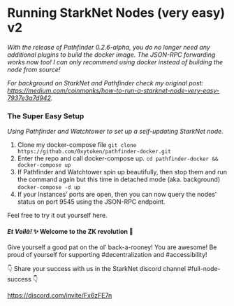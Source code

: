 # Running StarkNet Nodes (very easy) v2

*With the release of Pathfinder 0.2.6-alpha, you do no longer need any additional plugins to build the docker image. The JSON-RPC forwarding works now too! I can only recommend using docker instead of building the node from source!*

*For background on StarkNet and Pathfinder check my original post: https://medium.com/coinmonks/how-to-run-a-starknet-node-very-easy-7937e3a7d942.*

### The Super Easy Setup
*Using Pathfinder and Watchtower to set up a self-updating StarkNet node.*

1. Clone my docker-compose file
    ```git clone https://github.com/0xytoken/pathfinder-docker.git```
2. Enter the repo and call docker-compose up.
    ```cd pathfinder-docker && docker-compose up```
3. If Pathfinder and Watchtower spin up beautifully, then stop them and run the command again but this time in detached mode (aka. background)
    ```docker-compose -d up```
4. If your Instances’ ports are open, then you can now query the nodes’ status on port 9545 using the JSON-RPC endpoint.

Feel free to try it out yourself here.

#### *Et Voilà!* ✨ Welcome to the ZK revolution 🚀

Give yourself a good pat on the ol’ back-a-rooney! You are awesome! Be proud of yourself for supporting #decentralization and #accessibility!

👇 Share your success with us in the StarkNet discord channel #full-node-success 👇

https://discord.com/invite/Fx6zFE7n

